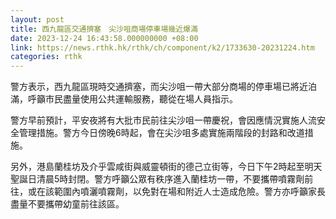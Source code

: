 ```yaml
---
layout: post
title: 西九龍區交通擠塞　尖沙咀商場停車場幾近爆滿
date: 2023-12-24 16:43:58.000000000 +08:00
link: https://news.rthk.hk/rthk/ch/component/k2/1733630-20231224.htm
categories: rthk
---
```


警方表示，西九龍區現時交通擠塞，而尖沙咀一帶大部分商場的停車場已將近泊滿，呼籲市民盡量使用公共運輸服務，聽從在場人員指示。

警方早前預計，平安夜將有大批市民前往尖沙咀一帶慶祝，會因應情況實施人流安全管理措施。警方今日傍晚6時起，會在尖沙咀多處實施兩階段的封路和改道措施。

另外，港島蘭桂坊及介乎雲咸街與威靈頓街的德己立街等，今日下午2時起至明天聖誕日清晨5時封閉。警方呼籲公眾有秩序進入蘭桂坊一帶，不要攜帶噴霧劑前往，或在該範圍內噴灑噴霧劑，以免對在場和附近人士造成危險。警方亦呼籲家長盡量不要攜帶幼童前往該區。

